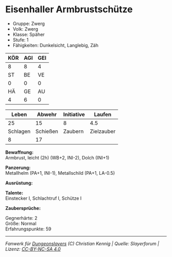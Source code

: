 # Eisenhaller Armbrustschütze  
- Gruppe: Zwerg  
- Volk: Zwerg  
- Klasse: Späher  
- Stufe: 1  
- Fähigkeiten: Dunkelsicht, Langlebig, Zäh  


| KÖR | AGI | GEI |  
| --- | --- | --- |  
| 8   | 8   | 4   |
| ST  | BE  | VE  |  
| 0   | 0   | 0   |
| HÄ  | GE  | AU  |  
| 4   | 6   | 0   |


| Leben    | Abwehr   | Initiative | Laufen     |
| -------- | -------- | ---------- | ---------- |
| 25       | 15       | 8          | 4.5        |
| Schlagen | Schießen | Zaubern    | Zielzauber |
| 8        | 17       |            |            |

**Bewaffnung:**  
Armbrust, leicht (2h) (WB+2, INI-2), Dolch (INI+1)

**Panzerung:**  
Metallhelm (PA+1, INI-1), Metallschild (PA+1, LA-0.5)

**Ausrüstung:**  


**Talente:**  
Einstecker I, Schlachtruf I, Schütze I

**Zaubersprüche:**  


Gegnerhärte: 2  
Größe: Normal  
Erfahrungspunkte: 59  



___
*Fanwerk für [Dungeonslayers](https://www.dungeonslayers.net/) (C) Christian Kennig | Quelle: Slayerforum | Lizenz: [CC-BY-NC-SA 4.0](https://creativecommons.org/licenses/by-nc-sa/4.0/deed.de)*